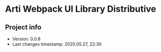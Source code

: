 # Arti Webpack UI Library Distributive

## Project info

- Version: 0.0.8
- Last changes timestamp: 2020.05.27, 22:30

